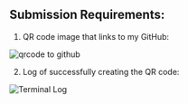 ## Submission Requirements:

1. QR code image that links to my GitHub:

![qrcode to github](https://github.com/yasir-design/qrcode/assets/96686042/7e4a6f32-0b6c-4510-8a15-b191689e7576)


2.  Log of successfully creating the QR code:

![Terminal Log ](https://github.com/yasir-design/qrcode/assets/96686042/5ef66bcc-8a53-415a-9840-9ca8d9dde024)

